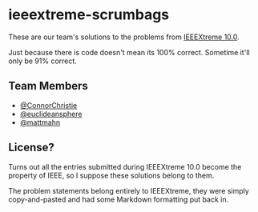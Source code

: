 # ieeextreme-scrumbags

These are our team's solutions to the problems from [IEEEXtreme 10.0][ieeex 10].

Just because there is code doesn't mean its 100% correct. Sometime it'll only be
91% correct.


## Team Members

- [@ConnorChristie](https://github.com/ConnorChristie)
- [@euclideansphere](https://github.com/euclideansphere)
- [@mattmahn](https://github.com/mattmahn)


## License?

Turns out all the entries submitted during IEEEXtreme 10.0 become the property
of IEEE, so I suppose these solutions belong to them.

The problem statements belong entirely to IEEEXtreme, they were simply
copy-and-pasted and had some Markdown formatting put back in.


[ieeex 10]: http://www.ieee.org/membership_services/membership/students/competitions/xtreme/index.html
